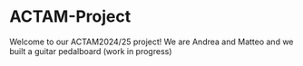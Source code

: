 # ACTAM-Project

Welcome to our ACTAM2024/25 project! 
We are Andrea and Matteo and we built a guitar pedalboard (work in progress) 
